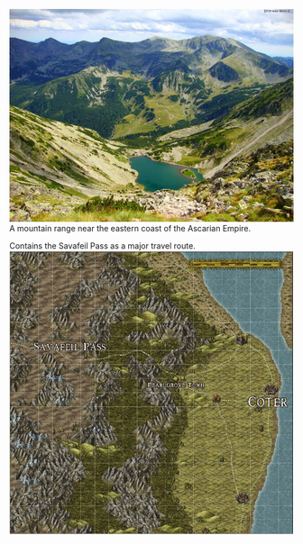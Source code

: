 ![](Gallery/taul-tapului-retezat-mountains-1.jpg)A mountain range near the eastern coast of the Ascarian Empire.

Contains the Savafeil Pass as a major travel route.
![](Gallery/Coter%20Region.png)